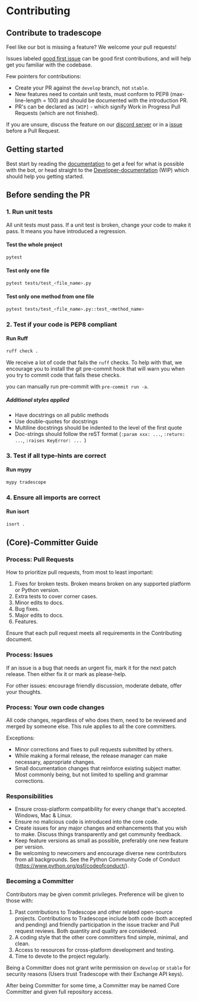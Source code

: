 # Contributing

## Contribute to tradescope

Feel like our bot is missing a feature? We welcome your pull requests! 

Issues labeled [good first issue](https://github.com/khulnasoft/tradescope/labels/good%20first%20issue) can be good first contributions, and will help get you familiar with the codebase.

Few pointers for contributions:

- Create your PR against the `develop` branch, not `stable`.
- New features need to contain unit tests, must conform to PEP8 (max-line-length = 100) and should be documented with the introduction PR.
- PR's can be declared as `[WIP]` - which signify Work in Progress Pull Requests (which are not finished).

If you are unsure, discuss the feature on our [discord server](https://discord.gg/p7nuUNVfP7) or in a [issue](https://github.com/khulnasoft/tradescope/issues) before a Pull Request.

## Getting started

Best start by reading the [documentation](https://www.tradescope.io/) to get a feel for what is possible with the bot, or head straight to the [Developer-documentation](https://www.tradescope.io/en/latest/developer/) (WIP) which should help you getting started.

## Before sending the PR

### 1. Run unit tests

All unit tests must pass. If a unit test is broken, change your code to 
make it pass. It means you have introduced a regression.

#### Test the whole project

```bash
pytest
```

#### Test only one file

```bash
pytest tests/test_<file_name>.py
```

#### Test only one method from one file

```bash
pytest tests/test_<file_name>.py::test_<method_name>
```

### 2. Test if your code is PEP8 compliant

#### Run Ruff

```bash
ruff check .
```

We receive a lot of code that fails the `ruff` checks.
To help with that, we encourage you to install the git pre-commit 
hook that will warn you when you try to commit code that fails these checks.

you can manually run pre-commit with `pre-commit run -a`.

##### Additional styles applied

* Have docstrings on all public methods
* Use double-quotes for docstrings
* Multiline docstrings should be indented to the level of the first quote
* Doc-strings should follow the reST format (`:param xxx: ...`, `:return: ...`, `:raises KeyError: ... `)

### 3. Test if all type-hints are correct

#### Run mypy

``` bash
mypy tradescope
```

### 4. Ensure all imports are correct

#### Run isort

``` bash
isort .
```

## (Core)-Committer Guide

### Process: Pull Requests

How to prioritize pull requests, from most to least important:

1. Fixes for broken tests. Broken means broken on any supported platform or Python version.
1. Extra tests to cover corner cases.
1. Minor edits to docs.
1. Bug fixes.
1. Major edits to docs.
1. Features.

Ensure that each pull request meets all requirements in the Contributing document.

### Process: Issues

If an issue is a bug that needs an urgent fix, mark it for the next patch release.
Then either fix it or mark as please-help.

For other issues: encourage friendly discussion, moderate debate, offer your thoughts.

### Process: Your own code changes

All code changes, regardless of who does them, need to be reviewed and merged by someone else.
This rule applies to all the core committers.

Exceptions:

- Minor corrections and fixes to pull requests submitted by others.
- While making a formal release, the release manager can make necessary, appropriate changes.
- Small documentation changes that reinforce existing subject matter. Most commonly being, but not limited to spelling and grammar corrections.

### Responsibilities

- Ensure cross-platform compatibility for every change that's accepted. Windows, Mac & Linux.
- Ensure no malicious code is introduced into the core code.
- Create issues for any major changes and enhancements that you wish to make. Discuss things transparently and get community feedback.
- Keep feature versions as small as possible, preferably one new feature per version.
- Be welcoming to newcomers and encourage diverse new contributors from all backgrounds. See the Python Community Code of Conduct (https://www.python.org/psf/codeofconduct/).

### Becoming a Committer

Contributors may be given commit privileges. Preference will be given to those with:

1. Past contributions to Tradescope and other related open-source projects. Contributions to Tradescope include both code (both accepted and pending) and friendly participation in the issue tracker and Pull request reviews. Both quantity and quality are considered.
1. A coding style that the other core committers find simple, minimal, and clean.
1. Access to resources for cross-platform development and testing.
1. Time to devote to the project regularly.

Being a Committer does not grant write permission on `develop` or `stable` for security reasons (Users trust Tradescope with their Exchange API keys).

After being Committer for some time, a Committer may be named Core Committer and given full repository access.
